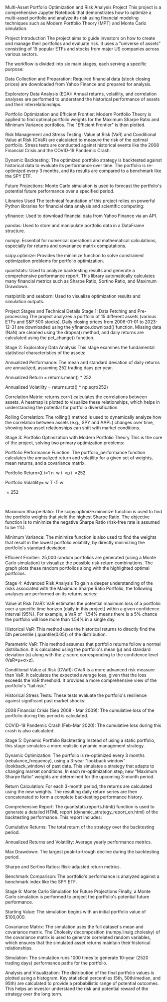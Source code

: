 Multi-Asset Portfolio Optimization and Risk Analysis Project
This project is a comprehensive Jupyter Notebook that demonstrates how to optimize a multi-asset portfolio and analyze its risk using financial modeling techniques such as Modern Portfolio Theory (MPT) and Monte Carlo simulation.

Project Introduction
The project aims to guide investors on how to create and manage their portfolios and evaluate risk. It uses a "universe of assets" consisting of 15 popular ETFs and stocks from major US companies across various sectors.

The workflow is divided into six main stages, each serving a specific purpose:

Data Collection and Preparation: Required financial data (stock closing prices) are downloaded from Yahoo Finance and prepared for analysis.

Exploratory Data Analysis (EDA): Annual returns, volatility, and correlation analyses are performed to understand the historical performance of assets and their interrelationships.

Portfolio Optimization and Efficient Frontier: Modern Portfolio Theory is applied to find optimal portfolio weights for the Maximum Sharpe Ratio and Minimum Variance portfolios. The "Efficient Frontier" is then plotted.

Risk Management and Stress Testing: Value at Risk (VaR) and Conditional Value at Risk (CVaR) are calculated to measure the risk of the optimal portfolio. Stress tests are conducted against historical events like the 2008 Financial Crisis and the COVID-19 Pandemic Crash.

Dynamic Backtesting: The optimized portfolio strategy is backtested against historical data to evaluate its performance over time. The portfolio is re-optimized every 3 months, and its results are compared to a benchmark like the SPY ETF.

Future Projections: Monte Carlo simulation is used to forecast the portfolio's potential future performance over a specified period.

Libraries Used
The technical foundation of this project relies on powerful Python libraries for financial data analysis and scientific computing:

yfinance: Used to download financial data from Yahoo Finance via an API.

pandas: Used to store and manipulate portfolio data in a DataFrame structure.

numpy: Essential for numerical operations and mathematical calculations, especially for returns and covariance matrix computations.

scipy.optimize: Provides the minimize function to solve constrained optimization problems for portfolio optimization.

quantstats: Used to analyze backtesting results and generate a comprehensive performance report. This library automatically calculates many financial metrics such as Sharpe Ratio, Sortino Ratio, and Maximum Drawdown.

matplotlib and seaborn: Used to visualize optimization results and simulation outputs.

Project Stages and Technical Details
Stage 1: Data Fetching and Pre-processing
The project analyzes a portfolio of 15 different assets (various ETFs and S&P 500 stocks). Daily closing prices from 2006-01-01 to 2023-12-31 are downloaded using the yfinance.download() function. Missing data (NaN) are cleaned using the dropna() method, and daily returns are calculated using the pct_change() function.

Stage 2: Exploratory Data Analysis
This stage examines the fundamental statistical characteristics of the assets:

Annualized Performance: The mean and standard deviation of daily returns are annualized, assuming 252 trading days per year.

Annualized Return = returns.mean() * 252

Annualized Volatility = returns.std() * np.sqrt(252)

Correlation Matrix: returns.corr() calculates the correlations between assets. A heatmap is plotted to visualize these relationships, which helps in understanding the potential for portfolio diversification.

Rolling Correlation: The rolling() method is used to dynamically analyze how the correlation between assets (e.g., SPY and AAPL) changes over time, showing how asset relationships can shift with market conditions.

Stage 3: Portfolio Optimization with Modern Portfolio Theory
This is the core of the project, solving two primary optimization problems:

Portfolio Performance Function: The portfolio_performance function calculates the annualized return and volatility for a given set of weights, mean returns, and a covariance matrix.

Portfolio Return=∑ 
i=1
n
​
 w 
i
​
 ×μ 
i
​
 ×252

Portfolio Volatility= 
w 
T
 ⋅Σ⋅w

​
 × 
252

​
 

Maximum Sharpe Ratio: The scipy.optimize.minimize function is used to find the portfolio weights that yield the highest Sharpe Ratio. The objective function is to minimize the negative Sharpe Ratio (risk-free rate is assumed to be 1%).

Minimum Variance: The minimize function is also used to find the weights that result in the lowest portfolio volatility, by directly minimizing the portfolio's standard deviation.

Efficient Frontier: 25,000 random portfolios are generated (using a Monte Carlo simulation) to visualize the possible risk-return combinations. The graph plots these random portfolios along with the highlighted optimal portfolios.

Stage 4: Advanced Risk Analysis
To gain a deeper understanding of the risks associated with the Maximum Sharpe Ratio Portfolio, the following analyses are performed on its returns series:

Value at Risk (VaR): VaR estimates the potential maximum loss of a portfolio over a specific time horizon (daily in this project) within a given confidence interval (95%). For example, a VaR of -1.54% means there is a 5% chance the portfolio will lose more than 1.54% in a single day.

Historical VaR: This method uses the historical returns to directly find the 5th percentile (.quantile(0.05)) of the distribution.

Parametric VaR: This method assumes that portfolio returns follow a normal distribution. It is calculated using the portfolio's mean (μ) and standard deviation (σ) along with the z-score corresponding to the confidence level (VaR=μ+σ×z).

Conditional Value at Risk (CVaR): CVaR is a more advanced risk measure than VaR. It calculates the expected average loss, given that the loss exceeds the VaR threshold. It provides a more comprehensive view of the portfolio's "tail risk."

Historical Stress Tests: These tests evaluate the portfolio's resilience against significant past market shocks:

2008 Financial Crisis (Sep 2008 - Mar 2009): The cumulative loss of the portfolio during this period is calculated.

COVID-19 Pandemic Crash (Feb-Mar 2020): The cumulative loss during this crash is also calculated.

Stage 5: Dynamic Portfolio Backtesting
Instead of using a static portfolio, this stage simulates a more realistic dynamic management strategy.

Dynamic Optimization: The portfolio is re-optimized every 3 months (rebalance_frequency), using a 3-year "lookback window" (lookback_window) of past data. This simulates a strategy that adapts to changing market conditions. In each re-optimization step, new "Maximum Sharpe Ratio" weights are determined for the upcoming 3-month period.

Return Calculation: For each 3-month period, the returns are calculated using the new weights. The resulting daily return series are then concatenated to form a complete backtesting performance history.

Comprehensive Report: The quantstats.reports.html() function is used to generate a detailed HTML report (dynamic_strategy_report_en.html) of the backtesting performance. This report includes:

Cumulative Returns: The total return of the strategy over the backtesting period.

Annualized Returns and Volatility: Average yearly performance metrics.

Max Drawdown: The largest peak-to-trough decline during the backtesting period.

Sharpe and Sortino Ratios: Risk-adjusted return metrics.

Benchmark Comparison: The portfolio's performance is analyzed against a benchmark index like the SPY ETF.

Stage 6: Monte Carlo Simulation for Future Projections
Finally, a Monte Carlo simulation is performed to project the portfolio's potential future performance.

Starting Value: The simulation begins with an initial portfolio value of $100,000.

Covariance Matrix: The simulation uses the full dataset's mean and covariance matrix. The Cholesky decomposition (numpy.linalg.cholesky) of the covariance matrix is used to generate correlated random variables, which ensures that the simulated asset returns maintain their historical relationships.

Simulation: The simulation runs 1000 times to generate 10-year (2520 trading days) performance paths for the portfolio.

Analysis and Visualization: The distribution of the final portfolio values is plotted using a histogram. Key statistical percentiles (5th, 50th/median, and 95th) are calculated to provide a probabilistic range of potential outcomes. This helps an investor understand the risk and potential reward of the strategy over the long term.
